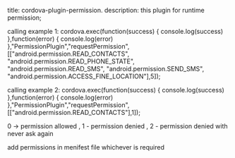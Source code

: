 title: cordova-plugin-permission.
description: this plugin for runtime permission;


calling example 1:
cordova.exec(function(success) {
    console.log(success)
},function(error) {
    console.log(error)
},"PermissionPlugin","requestPermission",[["android.permission.READ_CONTACTS", "android.permission.READ_PHONE_STATE", "android.permission.READ_SMS", "android.permission.SEND_SMS", "android.permission.ACCESS_FINE_LOCATION"],5]);


calling example 2:
cordova.exec(function(success) {
    console.log(success)
},function(error) {
    console.log(error)
},"PermissionPlugin","requestPermission",[["android.permission.READ_CONTACTS"],1]);



0 -> permission allowed , 1 - permission denied , 2 - permission denied with never ask again

add permissions in menifest file whichever is required
